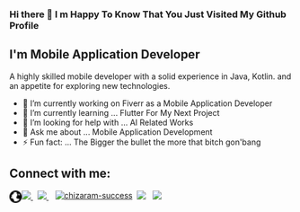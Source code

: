 ### Hi there 👋 I m Happy To Know That You Just Visited My Github Profile


## I'm Mobile Application Developer 
  A highly skilled mobile developer with a solid experience in Java, Kotlin. and an appetite for exploring new technologies.
  
  
- 🔭 I’m currently working on Fiverr as a Mobile Application Developer
- 🌱 I’m currently learning ... Flutter For My Next Project
- 🤔 I’m looking for help with ... AI Related Works
- 💬 Ask me about ... Mobile Application Development
- ⚡ Fun fact: ... The Bigger the bullet the more that bitch gon'bang

## Connect with me:

<a href="https://www.linkedin.com/in/ayoub-ghoudan-36a122161/" alt="Connect on LinkedIn"> 
  <img src="https://img.shields.io/badge/linkedin-%230077B5.svg?&style=for-the-badge&logo=linkedin&logoColor=white" />
</a>&nbsp;
<a href="mailto:killerb70000@gmail.com">
  <img src="https://img.shields.io/badge/email me-%23D14836.svg?&style=for-the-badge&logo=gmail&logoColor=white" />
</a>&nbsp;
  <a href="https://treeprog.tk/" rel="nofollow">
    <img align="left" alt="codeSTACKr.com" width="22px"
         src="https://raw.githubusercontent.com/iconic/open-iconic/master/svg/globe.svg" 
         style="max-width:100%;">
  </a>&nbsp;<a href="https://www.treeprog.tk/" target="blank"><img align="top" src="https://img.shields.io/badge/WebSite%20-%23323330.svg?&style=for-the-badge" alt="chizaram-success"/></a>&nbsp;
  <img src="https://gpvc.arturio.dev/GhoudanAyoub" />&nbsp;&nbsp;
   <img src="https://github-readme-stats.vercel.app/api?username=GhoudanAyoub&&show_icons=true&title_color=ffffff&icon_color=bb2acf&text_color=daf7dc&bg_color=191919">
